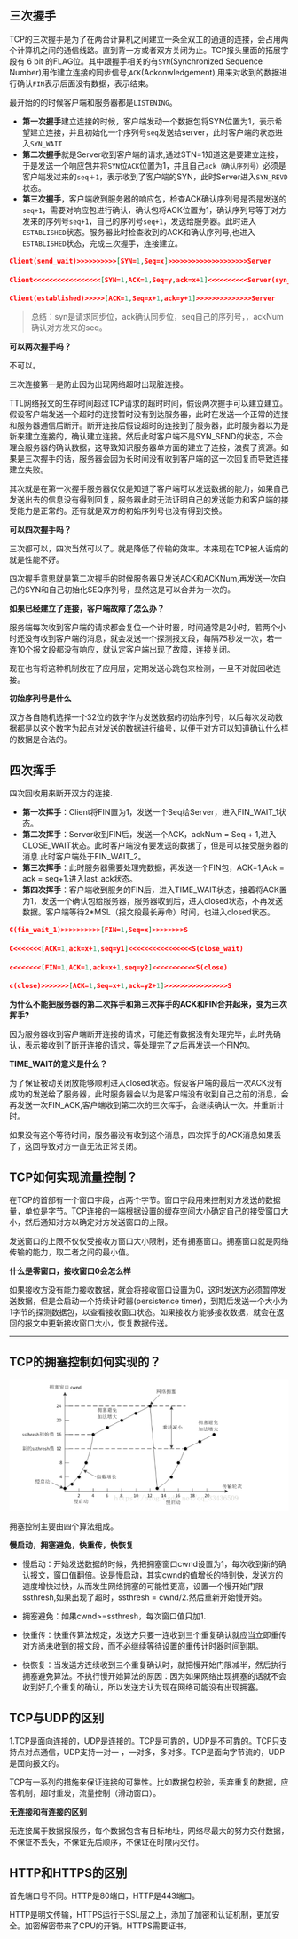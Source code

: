 ## 三次握手

TCP的三次握手是为了在两台计算机之间建立一条全双工的通道的连接，会占用两个计算机之间的通信线路。直到背一方或者双方关闭为止。TCP报头里面的拓展字段有 6 bit 的FLAG位。其中跟握手相关的有`SYN`(Synchronized Sequence Number)用作建立连接的同步信号,`ACK`(Ackonwledgement),用来对收到的数据进行确认`FIN`表示后面没有数据，表示结束。

最开始的的时候客户端和服务器都是`LISTENING`。

- **第一次握手**建立连接的时候，客户端发动一个数据包将SYN位置为1，表示希望建立连接，并且初始化一个序列号`seq`发送给server，此时客户端的状态进入`SYN_WAIT`
- **第二次握手**就是Server收到客户端的请求,通过STN=1知道这是要建立连接，于是发送一个响应包并将`SYN`位`ACK`位置为1，并且自己`ack（确认序列号）`必须是客户端发过来的`seq＋1`，表示收到了客户端的SYN，此时Server进入`SYN_REVD`状态。
- **第三次握手**，客户端收到服务器的响应包，检查ACK确认序列号是否是发送的`seq+1`，需要对响应包进行确认，确认包将ACK位置为1，确认序列号等于对方发来的序列号`seq+1`，自己的序列号`seq+1`，发送给服务器。此时进入`ESTABLISHED`状态。服务器此时检查收到的ACK和确认序列号,也进入`ESTABLISHED`状态，完成三次握手，连接建立。

```json
Client(send_wait)>>>>>>>>>>[SYN=1,Seq=x]>>>>>>>>>>>>>>>>>>>>Server

Client<<<<<<<<<<<<<<<<<[SYN=1,ACK=1,Seq=y,ack=x+1]<<<<<<<<<<Server(syn_revd)

Client(established)>>>>>[ACK=1,Seq=x+1,ack=y+1]>>>>>>>>>>>>>>Server
```

> 总结：syn是请求同步位，ack确认同步位，seq自己的序列号，，ackNum 确认对方发来的seq。

**可以两次握手吗？**

不可以。

三次连接第一是防止因为出现网络超时出现脏连接。

TTL网络报文的生存时间超过TCP请求的超时时间，假设两次握手可以建立建立。假设客户端发送一个超时的连接暂时没有到达服务器，此时在发送一个正常的连接和服务器通信后断开。断开连接后假设超时的连接到了服务器，此时服务器以为是新来建立连接的，确认建立连接。然后此时客户端不是SYN_SEND的状态，不会理会服务器的确认数据，这导致知识服务器单方面的建立了连接，浪费了资源。如果是三次握手的话，服务器会因为长时间没有收到客户端的这一次回复而导致连接建立失败。

其次就是在第一次握手服务器仅仅是知道了客户端可以发送数据的能力，如果自己发送出去的信息没有得到回复，服务器此时无法证明自己的发送能力和客户端的接受能力是正常的。还有就是双方的初始序列号也没有得到交换。

**可以四次握手吗？**

三次都可以，四次当然可以了。就是降低了传输的效率。本来现在TCP被人诟病的就是性能不好。

四次握手意思就是第二次握手的时候服务器只发送ACK和ACKNum,再发送一次自己的SYN和自己初始化SEQ序列号，显然这是可以合并为一次的。

**如果已经建立了连接，客户端故障了怎么办？**

服务端每次收到客户端的请求都会复位一个计时器，时间通常是2小时，若两个小时还没有收到客户端的消息，就会发送一个探测报文段，每隔75秒发一次，若一连10个报文段都没有响应，就认定客户端出现了故障，连接关闭。

现在也有将这种机制放在了应用层，定期发送心跳包来检测，一旦不对就回收连接。

**初始序列号是什么**

双方各自随机选择一个32位的数字作为发送数据的初始序列号，以后每次发动数据都是以这个数字为起点对发送的数据进行编号，以便于对方可以知道确认什么样的数据是合法的。

## 四次挥手

四次回收用来断开双方的连接.

- **第一次挥手**：Client将FIN置为1，发送一个Seq给Server，进入FIN_WAIT_1状态。
- **第二次挥手**：Server收到FIN后，发送一个ACK，ackNum = Seq + 1,进入CLOSE_WAIT状态。此时客户端没有要发送的数据了，但是可以接受服务器的消息.此时客户端处于FIN_WAIT_2。
- **第三次挥手**：此时服务器需要处理完数据，再发送一个FIN包，ACK=1,Ack = ack = seq+1.进入last_ack状态。
- **第四次挥手**：客户端收到服务的FIN后，进入TIME_WAIT状态，接着将ACK置为1，发送一个确认包给服务器，服务器收到后，进入closed状态，不再发送数据。客户端等待2*MSL（报文段最长寿命）时间，也进入closed状态。

```json
C(fin_wait_1)>>>>>>>>>>[FIN=1,Seq=x]>>>>>>>>S

C<<<<<<<[ACK=1,ack=x+1,seq=y1]<<<<<<<<<<<<<<<<S(close_wait)

c<<<<<<<[FIN=1,ACK=1,ack=x+1,seq=y2]<<<<<<<<<<<S(close)

c(close)>>>>>>>[ACK=1,Seq=x+1,ack=y2+1]>>>>>>>>>>>>>>>>S
```

**为什么不能把服务器的第二次挥手和第三次挥手的ACK和FIN合并起来，变为三次挥手?**

因为服务器收到客户端断开连接的请求，可能还有数据没有处理完毕，此时先确认，表示接收到了断开连接的请求，等处理完了之后再发送一个FIN包。

**TIME_WAIT的意义是什么？**

为了保证被动关闭放能够顺利进入closed状态。假设客户端的最后一次ACK没有成功的发送给了服务器，此时服务器会以为是客户端没有收到自己之前的消息，会再发送一次FIN_ACK,客户端收到第二次的三次挥手，会继续确认一次。并重新计时。

如果没有这个等待时间，服务器没有收到这个消息，四次挥手的ACK消息如果丢了，这回导致对方一直无法正常关闭。

## TCP如何实现流量控制？

在TCP的首部有一个窗口字段，占两个字节。窗口字段用来控制对方发送的数据量，单位是字节。TCP连接的一端根据设置的缓存空间大小确定自己的接受窗口大小，然后通知对方以确定对方发送窗口的上限。

发送窗口的上限不仅仅受接收方窗口大小限制，还有拥塞窗口。拥塞窗口就是网络传输的能力，取二者之间的最小值。

**什么是零窗口，接收窗口0会怎么样**

如果接收方没有能力接收数据，就会将接收窗口设置为0，这时发送方必须暂停发送数据，但是会启动一个持续计时器(persistence timer)，到期后发送一个大小为1字节的探测数据包，以查看接收窗口状态。如果接收方能够接收数据，就会在返回的报文中更新接收窗口大小，恢复数据传送。

****

## TCP的拥塞控制如何实现的？

![image-20210417222415034](ComputerNetWork.assets/image-20210417222415034.png)

拥塞控制主要由四个算法组成。

**慢启动，拥塞避免，快重传，快恢复**

- 慢启动：开始发送数据的时候，先把拥塞窗口cwnd设置为1，每次收到新的确认报文，窗口值翻倍。说是慢启动，其实cwnd的值增长的特别快，发送方的速度增快过快，从而发生网络拥塞的可能性更高，设置一个慢开始门限ssthresh,如果出现了超时，ssthresh = cwnd/2.然后重新开始慢开始。

- 拥塞避免：如果cwnd>=ssthresh，每次窗口值只加1.
- 快重传：快重传算法规定，发送方只要一连收到三个重复确认就应当立即重传对方尚未收到的报文段，而不必继续等待设置的重传计时器时间到期。
- 快恢复：当发送方连续收到三个重复确认时，就把慢开始门限减半，然后执行拥塞避免算法。不执行慢开始算法的原因：因为如果网络出现拥塞的话就不会收到好几个重复的确认，所以发送方认为现在网络可能没有出现拥塞。

## TCP与UDP的区别

1.TCP是面向连接的，UDP是连接的。TCP是可靠的，UDP是不可靠的。TCP只支持点对点通信，UDP支持一对一 ，一对多，多对多。TCP是面向字节流的，UDP是面向报文的。

TCP有一系列的措施来保证连接的可靠性。比如数据包校验，丢弃重复的数据，应答机制，超时重发，流量控制（滑动窗口）。

**无连接和有连接的区别**

无连接属于数据报服务，每个数据包含有目标地址，网络尽最大的努力交付数据，不保证不丢失，不保证先后顺序，不保证在时限内交付。

## HTTP和HTTPS的区别

首先端口号不同。HTTP是80端口，HTTP是443端口。

HTTP是明文传输，HTTPS运行于SSL层之上，添加了加密和认证机制，更加安全。加密解密带来了CPU的开销。HTTPS需要证书。